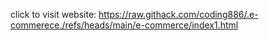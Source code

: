 click to visit website: https://raw.githack.com/coding886/.e-commerece./refs/heads/main/e-commerce/index1.html
